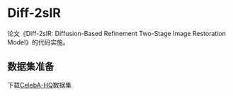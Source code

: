 # Diff-2sIR
论文《Diff-2sIR: Diffusion-Based Refinement Two-Stage Image Restoration Model》的代码实施。

## 数据集准备
下载[CelebA-HQ](https://pan.baidu.com/s/1bgxwq9Xpx5HBx76d_wGKvw?pwd=daxu)数据集
